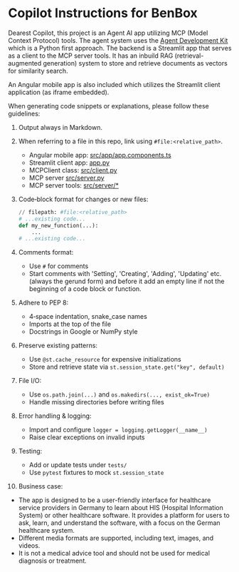 # Copilot Instructions for BenBox

Dearest Copilot,
this project is an Agent AI app utilizing
MCP (Model Context Protocol) tools. The agent system uses the
[Agent Development Kit](https://google.github.io/adk-docs/) which is a
Python first approach. The backend is a Streamlit app that serves as a client to
the MCP server tools. It has an inbuild RAG (retrieval-augmented generation)
system to store and retrieve documents as vectors for similarity search.

An Angular mobile app is also included which utilizes the Streamlit client 
application (as iframe embedded).

When generating code snippets or explanations, please follow these guidelines:

1. Output always in Markdown.

2. When referring to a file in this repo, link using `#file:<relative_path>`.
   - Angular mobile app: [src/app/app.components.ts](#file:src/app/app.components.ts)
   - Streamlit client app: [app.py](#file:app.py)
   - MCPClient class: [src/client.py](#file:src/client.py)
   - MCP server [src/server.py](#file:src/server.py)
   - MCP server tools: [src/server/*](#file:src/server/*)

3. Code‑block format for changes or new files:
    ````python
    // filepath: #file:<relative_path>
    # ...existing code...
    def my_new_function(...):
        ...
    # ...existing code...
    ````

4. Comments format:
   - Use `#` for comments
   - Start comments with 'Setting', 'Creating', 'Adding', 'Updating' etc.
     (always the gerund form) and before it add an empty line if not the
     beginning of a code block or function.

5. Adhere to PEP 8:
   - 4‑space indentation, snake_case names
   - Imports at the top of the file
   - Docstrings in Google or NumPy style

6. Preserve existing patterns:
   - Use `@st.cache_resource` for expensive initializations
   - Store and retrieve state via `st.session_state.get("key", default)`

7. File I/O:
   - Use `os.path.join(...)` and `os.makedirs(..., exist_ok=True)`
   - Handle missing directories before writing files

8. Error handling & logging:
   - Import and configure `logger = logging.getLogger(__name__)`
   - Raise clear exceptions on invalid inputs

9. Testing:
    - Add or update tests under `tests/`
    - Use `pytest` fixtures to mock `st.session_state`

10. Business case:
   - The app is designed to be a user-friendly interface for healthcare service
       providers in Germany to learn about HIS (Hospital Information System) or
       other healthcare software. It provides a platform for users to ask,
      learn, and understand the software, with a focus on the German healthcare system.
   - Different media formats are supported, including text, images, and videos.
   - It is not a medical advice tool and should not be used for medical diagnosis or
       treatment.